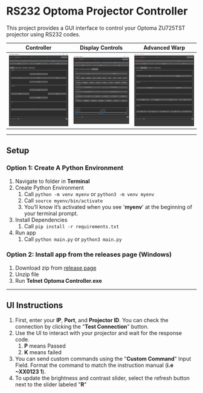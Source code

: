 # RS232 Optoma Projector Controller
This project provides a GUI interface to control your Optoma ZU725TST projector using RS232 codes. 

| Controller                             | Display Controls                            | Advanced Warp                            |
|----------------------------------------|---------------------------------------------|------------------------------------------|
| <img src="Docs/Images/Controller.png"> | <img src="Docs/Images/DisplayControls.png"> | <img src="Docs/Images/AdvancedWarp.png"> | 


---
## Setup
### Option 1: Create A Python Environment 

1. Navigate to folder in **Terminal**
2. Create Python Environment
   1. Call `python -m venv myenv` or `python3 -m venv myenv`
   2. Call `source myenv/bin/activate`
   3. You’ll know it’s activated when you see '**myenv**' at the beginning of your terminal prompt.
3. Install Dependencies
   1. Call `pip install -r requirements.txt`
4. Run app
   1. Call `python main.py` or `python3 main.py`

### Option 2: Install app from the releases page (Windows)
1. Download zip from [release page](https://github.com/ababilinski/rs232-telnet-optoma-controller/releases)
2. Unzip file
3. Run **Telnet Optoma Controller.exe**
---

## UI Instructions
1. First, enter your **IP**, **Port**, and **Projector ID**. You can check the connection by clicking the "**Test Connection**" button.
2. Use the UI to interact with your projector and wait for the response code.
   1. **P** means Passed
   2. **K** means failed
3. You can send custom commands using the "**Custom Command**" Input Field. Format the command to match the instruction manual (**i.e ~XX0123 1**).
4. To update the brightness and contrast slider, select the refresh button next to the slider labeled "**R**"
